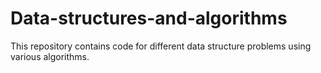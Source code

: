 # Data-structures-and-algorithms
This repository contains code for different data structure problems using various algorithms.
